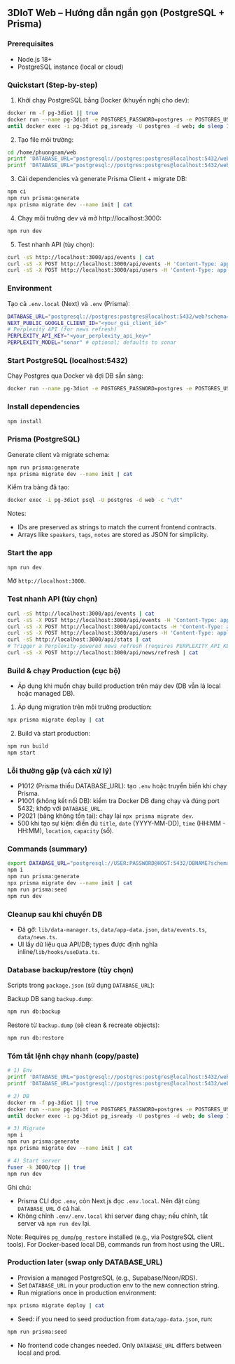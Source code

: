 ## 3DIoT Web – Hướng dẫn ngắn gọn (PostgreSQL + Prisma)

### Prerequisites
- Node.js 18+
- PostgreSQL instance (local or cloud)

### Quickstart (Step-by-step)
1) Khởi chạy PostgreSQL bằng Docker (khuyến nghị cho dev):
```bash
docker rm -f pg-3diot || true
docker run --name pg-3diot -e POSTGRES_PASSWORD=postgres -e POSTGRES_USER=postgres -e POSTGRES_DB=web -p 5432:5432 -d postgres:16
until docker exec -i pg-3diot pg_isready -U postgres -d web; do sleep 1; done
```

2) Tạo file môi trường:
```bash
cd /home/phuongnam/web
printf 'DATABASE_URL="postgresql://postgres:postgres@localhost:5432/web?schema=public"\n' > .env
printf 'DATABASE_URL="postgresql://postgres:postgres@localhost:5432/web?schema=public"\nNEXT_PUBLIC_GOOGLE_CLIENT_ID="<your_gsi_client_id>"\nPERPLEXITY_API_KEY="<your_perplexity_api_key>"\nPERPLEXITY_MODEL="sonar"\n' > .env.local
```

3) Cài dependencies và generate Prisma Client + migrate DB:
```bash
npm ci
npm run prisma:generate
npx prisma migrate dev --name init | cat
```

4) Chạy môi trường dev và mở http://localhost:3000:
```bash
npm run dev
```

5) Test nhanh API (tùy chọn):
```bash
curl -sS http://localhost:3000/api/events | cat
curl -sS -X POST http://localhost:3000/api/events -H 'Content-Type: application/json' -d '{"title":"Valid","description":"D","date":"2025-12-20","time":"09:00 - 11:00","location":"Hanoi","capacity":100,"price":0,"speakers":"A, B","category":"workshop","status":"upcoming"}' | cat
curl -sS -X POST http://localhost:3000/api/users -H 'Content-Type: application/json' -d '{"name":"FromLogin","email":"fromlogin@test.com"}' | cat
```

### Environment
Tạo cả `.env.local` (Next) và `.env` (Prisma):

```bash
DATABASE_URL="postgresql://postgres:postgres@localhost:5432/web?schema=public"
NEXT_PUBLIC_GOOGLE_CLIENT_ID="<your_gsi_client_id>"
# Perplexity API (for news refresh)
PERPLEXITY_API_KEY="<your_perplexity_api_key>"
PERPLEXITY_MODEL="sonar" # optional; defaults to sonar
```

### Start PostgreSQL (localhost:5432)
Chạy Postgres qua Docker và đợi DB sẵn sàng:

```bash
docker run --name pg-3diot -e POSTGRES_PASSWORD=postgres -e POSTGRES_USER=postgres -e POSTGRES_DB=web -p 5432:5432 -d postgres:16
```

### Install dependencies
```bash
npm install
```

### Prisma (PostgreSQL)
Generate client và migrate schema:

```bash
npm run prisma:generate
npx prisma migrate dev --name init | cat
```

Kiểm tra bảng đã tạo:
```bash
docker exec -i pg-3diot psql -U postgres -d web -c "\dt"
```

Notes:
- IDs are preserved as strings to match the current frontend contracts.
- Arrays like `speakers`, `tags`, `notes` are stored as JSON for simplicity.

### Start the app
```bash
npm run dev
```
Mở `http://localhost:3000`.

### Test nhanh API (tùy chọn)
```bash
curl -sS http://localhost:3000/api/events | cat
curl -sS -X POST http://localhost:3000/api/events -H 'Content-Type: application/json' -d '{"title":"Valid","description":"D","date":"2025-12-20","time":"09:00 - 11:00","location":"Hanoi","capacity":100,"price":0,"speakers":"A, B","category":"workshop","status":"upcoming"}' | cat
curl -sS -X POST http://localhost:3000/api/contacts -H 'Content-Type: application/json' -d '{"name":"FromTest","email":"from@test.com","message":"Hi","type":"partnership","status":"new","priority":"medium"}' | cat
curl -sS -X POST http://localhost:3000/api/users -H 'Content-Type: application/json' -d '{"name":"FromLogin","email":"fromlogin@test.com"}' | cat
curl -sS http://localhost:3000/api/stats | cat
# Trigger a Perplexity-powered news refresh (requires PERPLEXITY_API_KEY)
curl -sS -X POST http://localhost:3000/api/news/refresh | cat
```

### Build & chạy Production (cục bộ)
- Áp dụng khi muốn chạy build production trên máy dev (DB vẫn là local hoặc managed DB).

1) Áp dụng migration trên môi trường production:
```bash
npx prisma migrate deploy | cat
```

2) Build và start production:
```bash
npm run build
npm start
```

### Lỗi thường gặp (và cách xử lý)
- P1012 (Prisma thiếu DATABASE_URL): tạo `.env` hoặc truyền biến khi chạy Prisma.
- P1001 (không kết nối DB): kiểm tra Docker DB đang chạy và đúng port 5432; khớp với `DATABASE_URL`.
- P2021 (bảng không tồn tại): chạy lại `npx prisma migrate dev`.
- 500 khi tạo sự kiện: điền đủ `title`, `date` (YYYY-MM-DD), `time` (HH:MM - HH:MM), `location`, `capacity` (số).

### Commands (summary)
```bash
export DATABASE_URL="postgresql://USER:PASSWORD@HOST:5432/DBNAME?schema=public"
npm i
npm run prisma:generate
npx prisma migrate dev --name init | cat
npm run prisma:seed
npm run dev
```

### Cleanup sau khi chuyển DB
- Đã gỡ: `lib/data-manager.ts`, `data/app-data.json`, `data/events.ts`, `data/news.ts`.
- UI lấy dữ liệu qua API/DB; types được định nghĩa inline/`lib/hooks/useData.ts`.

### Database backup/restore (tùy chọn)
Scripts trong `package.json` (sử dụng `DATABASE_URL`):

Backup DB sang `backup.dump`:
```bash
npm run db:backup
```

Restore từ `backup.dump` (sẽ clean & recreate objects):
```bash
npm run db:restore
```

### Tóm tắt lệnh chạy nhanh (copy/paste)
```bash
# 1) Env
printf 'DATABASE_URL="postgresql://postgres:postgres@localhost:5432/web?schema=public"\n' > .env
printf 'DATABASE_URL="postgresql://postgres:postgres@localhost:5432/web?schema=public"\nNEXT_PUBLIC_GOOGLE_CLIENT_ID="<your_gsi_client_id>"\nPERPLEXITY_API_KEY="<your_perplexity_api_key>"\nPERPLEXITY_MODEL="sonar"\n' > .env.local

# 2) DB
docker rm -f pg-3diot || true
docker run --name pg-3diot -e POSTGRES_PASSWORD=postgres -e POSTGRES_USER=postgres -e POSTGRES_DB=web -p 5432:5432 -d postgres:16
until docker exec -i pg-3diot pg_isready -U postgres -d web; do sleep 1; done

# 3) Migrate
npm i
npm run prisma:generate
npx prisma migrate dev --name init | cat

# 4) Start server
fuser -k 3000/tcp || true
npm run dev
```

Ghi chú:
- Prisma CLI đọc `.env`, còn Next.js đọc `.env.local`. Nên đặt cùng `DATABASE_URL` ở cả hai.
- Không chỉnh `.env/.env.local` khi server đang chạy; nếu chỉnh, tắt server và `npm run dev` lại.

Note: Requires `pg_dump`/`pg_restore` installed (e.g., via PostgreSQL client tools). For Docker-based local DB, commands run from host using the URL.

### Production later (swap only DATABASE_URL)
- Provision a managed PostgreSQL (e.g., Supabase/Neon/RDS).
- Set `DATABASE_URL` in your production env to the new connection string.
- Run migrations once in production environment:

```bash
npx prisma migrate deploy | cat
```

- Seed: if you need to seed production from `data/app-data.json`, run:

```bash
npm run prisma:seed
```

- No frontend code changes needed. Only `DATABASE_URL` differs between local and prod.

